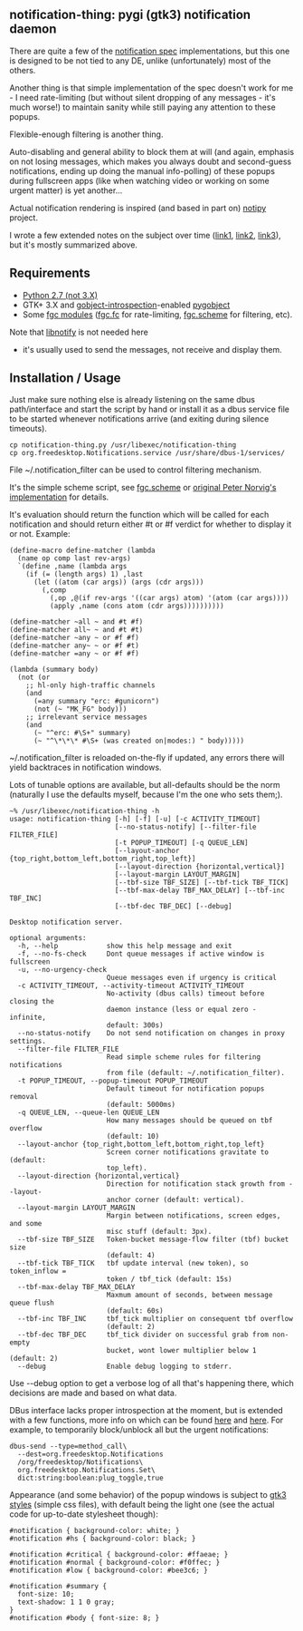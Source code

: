 notification-thing: pygi (gtk3) notification daemon
--------------------

There are quite a few of the [notification
spec](http://developer.gnome.org/notification-spec/) implementations, but this
one is designed to be not tied to any DE, unlike (unfortunately) most of the
others.

Another thing is that simple implementation of the spec doesn't work for me - I
need rate-limiting (but without silent dropping of any messages - it's much
worse!) to maintain sanity while still paying any attention to these
popups.

Flexible-enough filtering is another thing.

Auto-disabling and general ability to block them at will (and again, emphasis on
not losing messages, which makes you always doubt and second-guess
notifications, ending up doing the manual info-polling) of these popups during
fullscreen apps (like when watching video or working on some urgent matter) is
yet another...

Actual notification rendering is inspired (and based in part on)
[notipy](https://github.com/the-isz/notipy) project.

I wrote a few extended notes on the subject over time
([link1](http://blog.fraggod.net/2010/2/libnotify-notification-daemon-shortcomings-and-my-solution),
[link2](http://blog.fraggod.net/2010/12/Further-improvements-on-notification-daemon),
[link3](http://blog.fraggod.net/2011/8/Notification-daemon-in-python)), but it's
mostly summarized above.


Requirements
--------------------

* [Python 2.7 (not 3.X)](http://python.org/)
* GTK+ 3.X and
  [gobject-introspection](https://live.gnome.org/GObjectIntrospection/)-enabled
  [pygobject](http://live.gnome.org/PyGObject)
* Some [fgc modules](https://github.com/mk-fg/fgc)
  ([fgc.fc](https://github.com/mk-fg/fgc/blob/master/fgc/fc.py) for
  rate-limiting,
  [fgc.scheme](https://github.com/mk-fg/fgc/blob/master/fgc/scheme.py) for
  filtering, etc).

Note that [libnotify](http://developer.gnome.org/libnotify/) is not needed here
- it's usually used to send the messages, not receive and display them.


Installation / Usage
--------------------

Just make sure nothing else is already listening on the same dbus path/interface and start
the script by hand or install it as a dbus service file to be started whenever
notifications arrive (and exiting during silence timeouts).

    cp notification-thing.py /usr/libexec/notification-thing
    cp org.freedesktop.Notifications.service /usr/share/dbus-1/services/

File ~/.notification_filter can be used to control filtering mechanism.

It's the simple scheme script, see
[fgc.scheme](https://github.com/mk-fg/fgc/blob/master/fgc/scheme.py) or
[original Peter Norvig's implementation](http://norvig.com/lispy2.html) for
details.

It's evaluation should return the function which will be called for each
notification and should return either #t or #f verdict for whether to display it
or not. Example:

    (define-macro define-matcher (lambda
      (name op comp last rev-args)
      `(define ,name (lambda args
        (if (= (length args) 1) ,last
          (let ((atom (car args)) (args (cdr args)))
            (,comp
              (,op ,@(if rev-args '((car args) atom) '(atom (car args))))
              (apply ,name (cons atom (cdr args))))))))))

    (define-matcher ~all ~ and #t #f)
    (define-matcher all~ ~ and #t #t)
    (define-matcher ~any ~ or #f #f)
    (define-matcher any~ ~ or #f #t)
    (define-matcher =any ~ or #f #f)

    (lambda (summary body)
      (not (or
        ;; hl-only high-traffic channels
        (and
          (=any summary "erc: #gunicorn")
          (not (~ "MK_FG" body)))
        ;; irrelevant service messages
        (and
          (~ "^erc: #\S+" summary)
          (~ "^\*\*\* #\S+ (was created on|modes:) " body)))))

~/.notification_filter is reloaded on-the-fly if updated, any errors there will
yield backtraces in notification windows.

Lots of tunable options are available, but all-defaults should be the norm
(naturally I use the defaults myself, because I'm the one who sets them;).

    ~% /usr/libexec/notification-thing -h
    usage: notification-thing [-h] [-f] [-u] [-c ACTIVITY_TIMEOUT]
                              [--no-status-notify] [--filter-file FILTER_FILE]
                              [-t POPUP_TIMEOUT] [-q QUEUE_LEN]
                              [--layout-anchor {top_right,bottom_left,bottom_right,top_left}]
                              [--layout-direction {horizontal,vertical}]
                              [--layout-margin LAYOUT_MARGIN]
                              [--tbf-size TBF_SIZE] [--tbf-tick TBF_TICK]
                              [--tbf-max-delay TBF_MAX_DELAY] [--tbf-inc TBF_INC]
                              [--tbf-dec TBF_DEC] [--debug]

    Desktop notification server.

    optional arguments:
      -h, --help            show this help message and exit
      -f, --no-fs-check     Dont queue messages if active window is fullscreen
      -u, --no-urgency-check
                            Queue messages even if urgency is critical
      -c ACTIVITY_TIMEOUT, --activity-timeout ACTIVITY_TIMEOUT
                            No-activity (dbus calls) timeout before closing the
                            daemon instance (less or equal zero - infinite,
                            default: 300s)
      --no-status-notify    Do not send notification on changes in proxy settings.
      --filter-file FILTER_FILE
                            Read simple scheme rules for filtering notifications
                            from file (default: ~/.notification_filter).
      -t POPUP_TIMEOUT, --popup-timeout POPUP_TIMEOUT
                            Default timeout for notification popups removal
                            (default: 5000ms)
      -q QUEUE_LEN, --queue-len QUEUE_LEN
                            How many messages should be queued on tbf overflow
                            (default: 10)
      --layout-anchor {top_right,bottom_left,bottom_right,top_left}
                            Screen corner notifications gravitate to (default:
                            top_left).
      --layout-direction {horizontal,vertical}
                            Direction for notification stack growth from --layout-
                            anchor corner (default: vertical).
      --layout-margin LAYOUT_MARGIN
                            Margin between notifications, screen edges, and some
                            misc stuff (default: 3px).
      --tbf-size TBF_SIZE   Token-bucket message-flow filter (tbf) bucket size
                            (default: 4)
      --tbf-tick TBF_TICK   tbf update interval (new token), so token_inflow =
                            token / tbf_tick (default: 15s)
      --tbf-max-delay TBF_MAX_DELAY
                            Maxmum amount of seconds, between message queue flush
                            (default: 60s)
      --tbf-inc TBF_INC     tbf_tick multiplier on consequent tbf overflow
                            (default: 2)
      --tbf-dec TBF_DEC     tbf_tick divider on successful grab from non-empty
                            bucket, wont lower multiplier below 1 (default: 2)
      --debug               Enable debug logging to stderr.

Use --debug option to get a verbose log of all that's happening there, which
decisions are made and based on what data.

DBus interface lacks proper introspection at the moment, but is extended with a
few functions, more info on which can be found
[here](http://blog.fraggod.net/2010/12/Further-improvements-on-notification-daemon)
and [here](http://blog.fraggod.net/2011/8/Notification-daemon-in-python). For
example, to temporarily block/unblock all but the urgent notifications:

    dbus-send --type=method_call\
      --dest=org.freedesktop.Notifications
      /org/freedesktop/Notifications\
      org.freedesktop.Notifications.Set\
      dict:string:boolean:plug_toggle,true

Appearance (and some behavior) of the popup windows is subject to [gtk3
styles](http://developer.gnome.org/gtk3/3.1/GtkCssProvider.html) (simple css
files), with default being the light one (see the actual code for up-to-date
stylesheet though):

    #notification { background-color: white; }
    #notification #hs { background-color: black; }

    #notification #critical { background-color: #ffaeae; }
    #notification #normal { background-color: #f0ffec; }
    #notification #low { background-color: #bee3c6; }

    #notification #summary {
      font-size: 10;
      text-shadow: 1 1 0 gray;
    }
    #notification #body { font-size: 8; }
